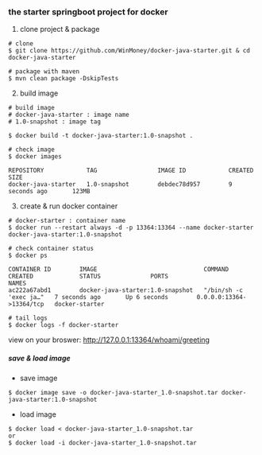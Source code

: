 ### the starter springboot project for docker

1. clone project & package

```
# clone
$ git clone https://github.com/WinMoney/docker-java-starter.git & cd docker-java-starter

# package with maven
$ mvn clean package -DskipTests

```

2. build image

```
# build image
# docker-java-starter : image name
# 1.0-snapshot : image tag

$ docker build -t docker-java-starter:1.0-snapshot .

# check image
$ docker images

REPOSITORY            TAG                 IMAGE ID            CREATED             SIZE
docker-java-starter   1.0-snapshot        debdec78d957        9 seconds ago       123MB
```

3. create & run docker container
```
# docker-starter : container name
$ docker run --restart always -d -p 13364:13364 --name docker-starter docker-java-starter:1.0-snapshot

# check container status
$ docker ps

CONTAINER ID        IMAGE                              COMMAND                  CREATED             STATUS              PORTS                      NAMES
ac222a67abd1        docker-java-starter:1.0-snapshot   "/bin/sh -c 'exec ja…"   7 seconds ago       Up 6 seconds        0.0.0.0:13364->13364/tcp   docker-starter

# tail logs
$ docker logs -f docker-starter

```

view on your broswer: http://127.0.0.1:13364/whoami/greeting

##### save & load image

- save image
```
$ docker image save -o docker-java-starter_1.0-snapshot.tar docker-java-starter:1.0-snapshot
```

- load image
```
$ docker load < docker-java-starter_1.0-snapshot.tar
or
$ docker load -i docker-java-starter_1.0-snapshot.tar
```